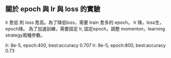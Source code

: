 
## 關於 epoch 與 lr 與 loss 的實驗
lr 愈低 則 loss 愈高。為了降低loss，需要 train 愈多的 epoch。
lr 降，loss生，epoch降。
為了加速訓練，需要固定 lr, 固定epoch，調整 momenton，learning strategy兩種參數。

lr: 8e-5,  epoch:400, best:accuracy 0.707
lr: 8e-5,  epoch:800, best:accuracy 0.73
